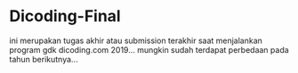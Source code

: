 # Dicoding-Final
ini merupakan tugas akhir atau submission terakhir saat menjalankan program gdk dicoding.com 2019...
mungkin sudah terdapat perbedaan pada tahun berikutnya...
